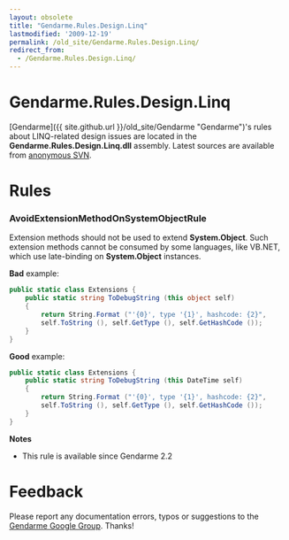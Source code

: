 ```yaml
---
layout: obsolete
title: "Gendarme.Rules.Design.Linq"
lastmodified: '2009-12-19'
permalink: /old_site/Gendarme.Rules.Design.Linq/
redirect_from:
  - /Gendarme.Rules.Design.Linq/
---
```


Gendarme.Rules.Design.Linq
==========================

[Gendarme]({{ site.github.url }}/old_site/Gendarme "Gendarme")'s rules about LINQ-related design issues are located in the **Gendarme.Rules.Design.Linq.dll** assembly. Latest sources are available from [anonymous SVN](http://anonsvn.mono-project.com/viewcvs/trunk/mono-tools/gendarme/rules/Gendarme.Rules.Design.Linq/).

Rules
=====

### AvoidExtensionMethodOnSystemObjectRule

Extension methods should not be used to extend **System.Object**. Such extension methods cannot be consumed by some languages, like VB.NET, which use late-binding on **System.Object** instances.

**Bad** example:

``` csharp
public static class Extensions {
    public static string ToDebugString (this object self)
    {
        return String.Format ("'{0}', type '{1}', hashcode: {2}",
        self.ToString (), self.GetType (), self.GetHashCode ());
    }
}
```

**Good** example:

``` csharp
public static class Extensions {
    public static string ToDebugString (this DateTime self)
    {
        return String.Format ("'{0}', type '{1}', hashcode: {2}",
        self.ToString (), self.GetType (), self.GetHashCode ());
    }
}
```

**Notes**

-   This rule is available since Gendarme 2.2

Feedback
========

Please report any documentation errors, typos or suggestions to the [Gendarme Google Group](http://groups.google.com/group/gendarme). Thanks!

